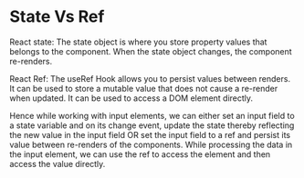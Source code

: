 # State Vs Ref

React state: The state object is where you store property values that belongs to the component. When the state object changes, the component re-renders.

React Ref: The useRef Hook allows you to persist values between renders. It can be used to store a mutable value that does not cause a re-render when updated. It can be used to access a DOM element directly.

Hence while working with input elements, we can either set an input field to a state variable and on its change event, update the state thereby reflecting the new value in the input field OR set the input field to a ref and persist its value between re-renders of the components. While processing the data in the input element, we can use the ref to access the element and then access the value directly.
